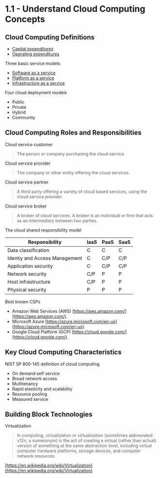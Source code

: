 # 1.1 - Understand Cloud Computing Concepts

## Cloud Computing Definitions

- [Capital expenditures](../../../definitions/C.md#capital-expenditures-capex)
- [Operating expenditures](../../../definitions/O.md#operating-expenitures-opex)

Three basic service models
- [Software as a service](../../../definitions/S.md#software-as-a-service)
- [Platform as a service](../../../definitions/P.md#platform-as-a-service-paas)
- [Infrastructure as a service](../../../definitions/I.md#infrastructure-as-a-service-iaas)

Four cloud deployment models
- Public
- Private
- Hybrid
- Community

## Cloud Computing Roles and Responsibilities

Cloud service customer
> The person or company purchasing the cloud service.

Cloud service provider
> The company or other entity offering the cloud services.

Cloud service partner
> A third party offering a variety of cloud based services, using the cloud service provider.

Cloud service broker
> A broker of cloud services. A broker is an individual or firm that acts as an intermediary between two parties.

The cloud shared responsibility model

| Responsibility                | IaaS | PaaS | SaaS |
|-------------------------------|------|------|------|
| Data classification           | C    | C    | C    |
| Identiy and Access Management | C    | C/P  | C/P  |
| Application security          | C    | C/P  | C/P  |
| Network security              | C/P  | P    | P    |
| Host infrastructure           | C/P  | P    | P    |
| Physical security             | P    | P    | P    |

Best known CSPs
- Amazon Web Services (AWS) [https://aws.amazon.com/](https://aws.amazon.com/).
- Microsoft Azure [https://azure.microsoft.com/en-us](https://azure.microsoft.com/en-us).
- Google Cloud Platform (GCP) [https://cloud.google.com/](https://cloud.google.com/).

## Key Cloud Computing Characteristics

NIST SP 800-145 definition of cloud computing.
- On demand self service
- Broad network access
- Multitenancy
- Rapid elasticity and scalability
- Resource pooling
- Measured service

## Building Block Technologies

Virtualization

> In computing, virtualization or virtualization (sometimes abbreviated v12n, a numeronym) is the act of creating a virtual (rather than actual) version of something at the same abstraction level, including virtual computer hardware platforms, storage devices, and computer network resources.

[https://en.wikipedia.org/wiki/Virtualization](https://en.wikipedia.org/wiki/Virtualization)

